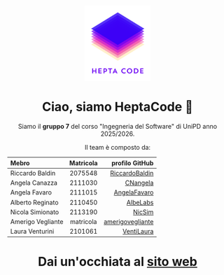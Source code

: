 <div align="center">

<img src="logo.svg" alt="logo HeptaCode" width="150"/> 

  # Ciao, siamo HeptaCode 👋
  
  Siamo il **gruppo 7** del corso "Ingegneria del Software" di UniPD anno 2025/2026.
  
  Il team è composto da:

  | Mebro            | Matricola | profilo GitHub  |
  | :---             | :---:     | ---:            |
  | Riccardo Baldin  | 2075548 | [RiccardoBaldin](https://github.com/RiccardoBaldin)  |
  | Angela Canazza   | 2111030 | [CNangela](https://github.com/CNangela)        |
  | Angela Favaro    | 2111015 | [AngelaFavaro](https://github.com/AngelaFavaro)    |
  | Alberto Reginato | 2110450 | [AlbeLabs](https://github.com/AlbeLabs)           |
  | Nicola Simionato | 2113190 | [NicSim](https://github.com/Astrubale023)          |
  | Amerigo Vegliante| matricola | [amerigovegliante](https://github.com/amerigovegliante)|
  | Laura Venturini  | 2101061 | [VentiLaura](https://github.com/VentiLaura)      |
  
  # Dai un'occhiata al [sito web](https://heptacode-unipd.github.io/)
  
</div>
